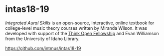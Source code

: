 # intas18-19

*Integrated Aural Skills* is an open-source, interactive, online textbook for college-level music theory courses written by Miranda Wilson.
It was developed with support of the [Think Open Fellowship](https://open.lib.uidaho.edu/) and Evan Williamson from the University of Idaho Library. 

<https://github.com/intmus/intas18-19>
